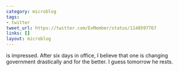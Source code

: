 ```yaml
---
category: microblog
tags:
- twitter
tweet_url: https://twitter.com/ExMember/status/1148597767
links: []
layout: microblog
---
```

is impressed. After six days in office, I believe that one is changing government drastically and for the better. I guess tomorrow he rests.

